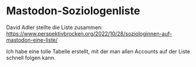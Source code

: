 # Mastodon-Soziologenliste
David Adler stellte die Liste zusammen: https://www.perspektivbrocken.org/2022/10/28/soziologinnen-auf-mastodon-eine-liste/

Ich habe eine tolle Tabelle erstellt, mit der man allen Accounts auf der Liste schnell folgen kann.
